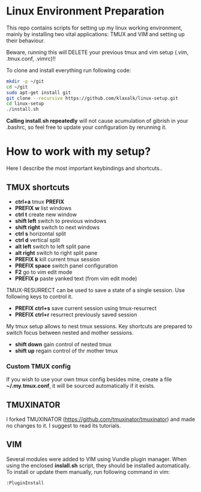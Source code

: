 # Linux Environment Preparation

This repo contains scripts for setting up my linux working environment, mainly by
installing two vital applications: TMUX and VIM and setting up their behaviour.

Beware, running this will DELETE your previous tmux and vim setup (.vim, .tmux.conf, .vimrc)!!

To clone and install everything run following code:

```bash
mkdir -p ~/git
cd ~/git
sudo apt-get install git
git clone --recursive https://github.com/klaxalk/linux-setup.git
cd linux-setup
./install.sh
```

**Calling install.sh repeatedly** will not cause acumulation of gibrish in your .bashrc, so feel free to update your configuration by rerunning it.

# How to work with my setup?

Here I describe the most important keybindings and shortcuts..

## TMUX shortcuts

- **ctrl+a** tmux **__PREFIX__**
- **__PREFIX__ w** list windows
- **ctrl t** create new window
- **shift left** switch to previous windows
- **shift right** switch to next windows
- **ctrl s** horizontal split
- **ctrl d** vertical split
- **alt left** switch to left split pane
- **alt right** switch to right split pane
- **__PREFIX__ k** kill current tmux session
- **__PREFIX__ space** switch panel configuration
- **F2** go to vim edit mode
- **__PREFIX__ p** paste yanked text (from vim edit mode)

TMUX-RESURRECT can be used to save a state of a single session. Use following keys to control it.

- **__PREFIX__ ctrl+s** save current session using tmux-resurrect
- **__PREFIX__ ctrl+r** resurrect previously saved session

My tmux setup allows to nest tmux sessions. Key shortcuts are prepared to switch focus between nested and mother sessions.

- **shift down** gain control of nested tmux
- **shift up** regain control of thr mother tmux

### Custom TMUX config

If you wish to use your own tmux config besides mine, create a file **~/.my.tmux.conf**, it will be sourced automatically if it exists.

## TMUXINATOR

I forked TMUXINATOR (https://github.com/tmuxinator/tmuxinator) and made no changes to it. I suggest to read its tutorials.

## VIM

Several modules were added to VIM using Vundle plugin manager. When using the enclosed **inslall.sh** script, they should be installed automatically.
To install or update them manually, run following command in vim:
```bash
:PluginInstall
```
